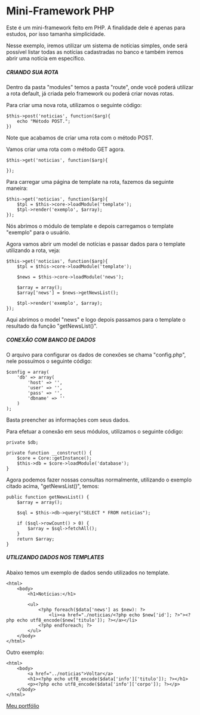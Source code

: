 # Mini-Framework PHP

Este é um mini-framework feito em PHP. A finalidade dele é apenas para estudos, por isso tamanha simplicidade. 

Nesse exemplo, iremos utilizar um sistema de notícias simples, onde será possível listar todas as notícias cadastradas no banco e também iremos
abrir uma notícia em específico.

<h5>CRIANDO SUA ROTA</h5><p/>

Dentro da pasta "modules" temos a pasta "route", onde você poderá utilizar a rota default, já criada pelo framework ou poderá criar novas
rotas.

Para criar uma nova rota, utilizamos o seguinte código:
    
    $this->post('noticias', function($arg){
        echo "Método POST.";
    })
    
Note que acabamos de criar uma rota com o método POST.

Vamos criar uma rota com o método GET agora.

    $this->get('noticias', function($arg){
            
    });

Para carregar uma página de template na rota, fazemos da seguinte maneira:

    $this->get('noticias', function($arg){
        $tpl = $this->core->loadModule('template');
        $tpl->render('exemplo', $array);
    });

Nós abrimos o módulo de template e depois carregamos o template "exemplo" para o usuário.

Agora vamos abrir um model de notícias e passar dados para o template utilizando a rota, veja:

    $this->get('noticias', function($arg){
        $tpl = $this->core->loadModule('template');
        
        $news = $this->core->loadModule('news');
        
        $array = array();
        $array['news'] = $news->getNewsList();
        
        $tpl->render('exemplo', $array);
    });
    
Aqui abrimos o model "news" e logo depois passamos para o template o resultado da função "getNewsList()".

<h5>CONEXÃO COM BANCO DE DADOS</h5></p>

O arquivo para configurar os dados de conexões se chama "config.php", nele possuímos o seguinte código:

    $config = array(
        'db' => array(
            'host' => '',
            'user' => '',
            'pass' => '',
            'dbname' => ''
        )
    );

Basta preencher as informações com seus dados.

Para efetuar a conexão em seus módulos, utilizamos o seguinte código:

    private $db;

    private function __construct() {
        $core = Core::getInstance();
        $this->db = $core->loadModule('database');
    }

Agora podemos fazer nossas consultas normalmente, utilizando o exemplo citado acima, "getNewsList()", temos:

    public function getNewsList() {
        $array = array();
    
        $sql = $this->db->query("SELECT * FROM noticias");
    
        if ($sql->rowCount() > 0) {
            $array = $sql->fetchAll();
        }
        return $array;
    }
    
<h5>UTILIZANDO DADOS NOS TEMPLATES</h5></p>

Abaixo temos um exemplo de dados sendo utilizados no template.

    <html>
        <body>
            <h1>Notícias:</h1>
    
            <ul>
                <?php foreach($data['news'] as $new): ?>
                    <li><a href="./noticias/<?php echo $new['id']; ?>"><?php echo utf8_encode($new['titulo']); ?></a></li>
                <?php endforeach; ?>
            </ul>
        </body>
    </html>
    
Outro exemplo:

    <html>
        <body>
            <a href="../noticias">Voltar</a>
            <h1><?php echo utf8_encode($data['info']['titulo']); ?></h1>
            <p><?php echo utf8_encode($data['info']['corpo']); ?></p>
        </body>
    </html>

[Meu portfólio](https://giovanivrech.com.br/)